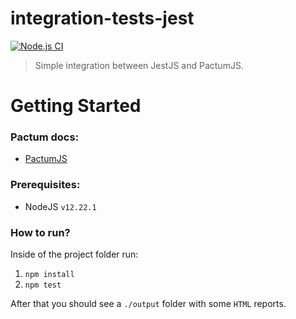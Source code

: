 # integration-tests-jest

[![Node.js CI](https://github.com/ugioni/integration-tests-jest/actions/workflows/node.js.yml/badge.svg?branch=master)](https://github.com/ugioni/integration-tests-jest/actions/workflows/node.js.yml)

> Simple integration between JestJS and PactumJS.

# Getting Started

### Pactum docs:
 - [PactumJS](https://pactumjs.github.io/welcome)

### Prerequisites:
 - NodeJS `v12.22.1`

### How to run?

Inside of the project folder run:

 1. `npm install`
 1. `npm test`

After that you should see a `./output` folder with some `HTML` reports.
